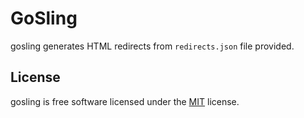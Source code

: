 # GoSling

gosling generates HTML redirects from `redirects.json` file provided.

## License

gosling is free software licensed under the [MIT](LICENSE) license.
